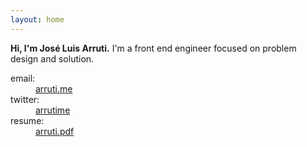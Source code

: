 ```yaml
---
layout: home
---
```


<div class="header-container">
    <header class="wrapper clearfix arrutime-header" style="display: none">
        <h1 class="arrutime-logo">
        	<a href="#" class="arrutime-logo-link">arrutime</a>
        </h1>
        <nav class="arrutime-nav">
            <ul class="clearfix">
                <li class="arrutime-nav-item"><a href="#" class="arrutime-nav-link" title="Skills">Skills</a></li>
                <li class="arrutime-nav-item"><a href="#" class="arrutime-nav-link" title="About">About</a></li>
                <li class="arrutime-nav-item"><a href="#" class="arrutime-nav-link" title="Blog">Blog</a></li>
                <li class="arrutime-nav-item"><a href="#" class="arrutime-nav-link" title="Say Hitemlo">Say Hello</a></li>
                <li class="arrutime-nav-item"><a href="#" class="arrutime-nav-link" title="Work">Work</a></li>
            </ul>
        </nav>
    </header>
</div>
<div class="main-container">
    <div class="main wrapper clearfix">
        <div class="arruti-description-container">
            <p class="arruti-description">
                <strong>Hi, I'm <span>José Luis Arruti.</span></strong>
                I'm a front end engineer focused on problem design and solution.
            </p>
            <dl class="arruti-contact">
                <dt>email:</dt>
	            <dd><a href="mailto:arruti.me">arruti.me</a></dd>
                <dt>twitter:</dt>
                <dd><a href="http://twitter.com/arrutime">arrutime</a></dd>	            
                <dt>resume:</dt>
	            <dd><a href="/assets/documents/Resume.pdf">arruti.pdf</a></dd>
            </dl>
        </div>
    </div>
</div>
